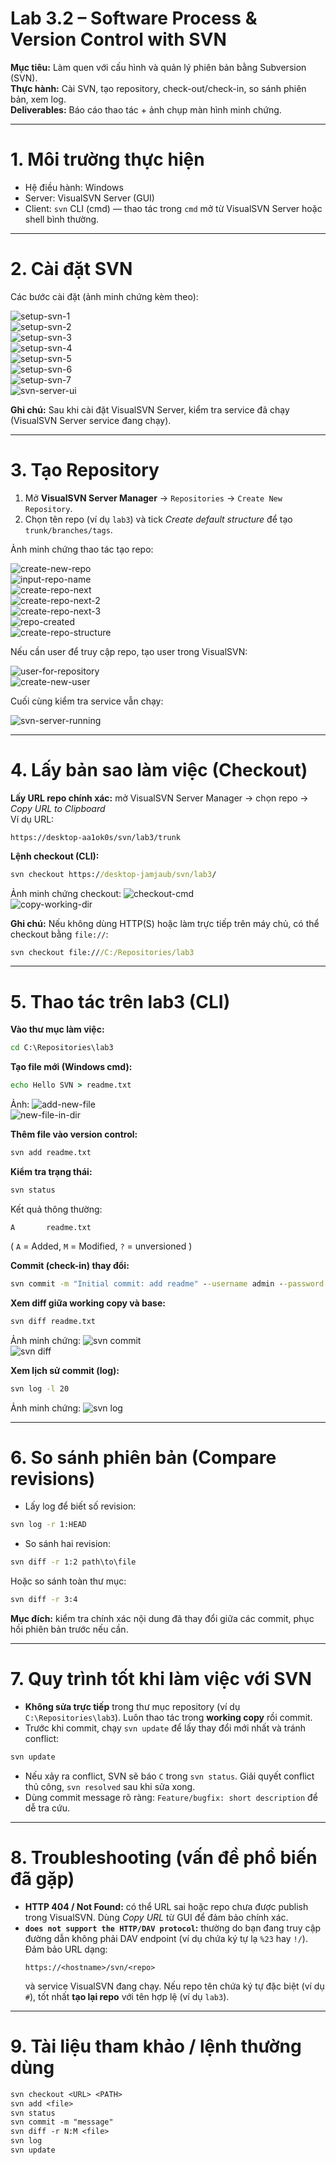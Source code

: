 # Lab 3.2 – Software Process & Version Control with SVN

**Mục tiêu:** Làm quen với cấu hình và quản lý phiên bản bằng Subversion (SVN).  
**Thực hành:** Cài SVN, tạo repository, check-out/check-in, so sánh phiên bản, xem log.  
**Deliverables:** Báo cáo thao tác + ảnh chụp màn hình minh chứng.

---

# 1. Môi trường thực hiện

- Hệ điều hành: Windows
- Server: VisualSVN Server (GUI)
- Client: `svn` CLI (cmd) — thao tác trong `cmd` mở từ VisualSVN Server hoặc shell bình thường.

---

# 2. Cài đặt SVN

Các bước cài đặt (ảnh minh chứng kèm theo):

![setup-svn-1](<1. setup-svn-1.png>)  
![setup-svn-2](<2. setup-svn-2.png>)  
![setup-svn-3](<3. setup-svn-3.png>)  
![setup-svn-4](4.setup-svn-4.png)  
![setup-svn-5](5.setup-svn-5.png)  
![setup-svn-6](6setup-svn-6.png)  
![setup-svn-7](7.setup-svn-7.png)  
![svn-server-ui](<8. svn-server-ui.png>)

**Ghi chú:** Sau khi cài đặt VisualSVN Server, kiểm tra service đã chạy (VisualSVN Server service đang chạy).

---

# 3. Tạo Repository

1. Mở **VisualSVN Server Manager** → `Repositories` → `Create New Repository`.
2. Chọn tên repo (ví dụ `lab3`) và tick _Create default structure_ để tạo `trunk/branches/tags`.

Ảnh minh chứng thao tác tạo repo:

![create-new-repo](<9. create-new-repo.png>)  
![input-repo-name](<10. input-repo-name.png>)  
![create-repo-next](<11. create-repo-next.png>)  
![create-repo-next-2](<12. create-repo-next-2.png>)  
![create-repo-next-3](<13. create-repo-next-3.png>)  
![repo-created](<14. repo-created.png>)  
![create-repo-structure](<15. create-repo-structure.png>)

Nếu cần user để truy cập repo, tạo user trong VisualSVN:

![user-for-repository](<16. user-for-repository.png>)  
![create-new-user](<17. create-new-user.png>)

Cuối cùng kiểm tra service vẫn chạy:

![svn-server-running](<18. svn-server-running.png>)

---

# 4. Lấy bản sao làm việc (Checkout)

**Lấy URL repo chính xác:** mở VisualSVN Server Manager → chọn repo → _Copy URL to Clipboard_  
Ví dụ URL:

```
https://desktop-aa1ok0s/svn/lab3/trunk
```

**Lệnh checkout (CLI):**

```cmd
svn checkout https://desktop-jamjaub/svn/lab3/
```

Ảnh minh chứng checkout:
![checkout-cmd](<19. checkout-cmd.png>)  
![copy-working-dir](20.copy-working-dir.png)

**Ghi chú:** Nếu không dùng HTTP(S) hoặc làm trực tiếp trên máy chủ, có thể checkout bằng `file://`:

```cmd
svn checkout file:///C:/Repositories/lab3
```

---

# 5. Thao tác trên lab3 (CLI)

**Vào thư mục làm việc:**

```cmd
cd C:\Repositories\lab3
```

**Tạo file mới (Windows cmd):**

```cmd
echo Hello SVN > readme.txt
```

Ảnh:
![add-new-file](21.add-new-file.png)  
![new-file-in-dir](22.new-file-in-dir.png)

**Thêm file vào version control:**

```cmd
svn add readme.txt
```

**Kiểm tra trạng thái:**

```cmd
svn status
```

Kết quả thông thường:

```
A       readme.txt
```

( `A` = Added, `M` = Modified, `?` = unversioned )

**Commit (check-in) thay đổi:**

```cmd
svn commit -m "Initial commit: add readme" --username admin --password YOUR_PASSWORD --non-interactive --trust-server-cert
```

**Xem diff giữa working copy và base:**

```cmd
svn diff readme.txt
```

Ảnh minh chứng:
![svn commit](<23.svn commit.png>)  
![svn diff](<24.svn diff.png>)

**Xem lịch sử commit (log):**

```cmd
svn log -l 20
```

Ảnh minh chứng:
![svn log](<25.svn log.png>)

---

# 6. So sánh phiên bản (Compare revisions)

- Lấy log để biết số revision:

```cmd
svn log -r 1:HEAD
```

- So sánh hai revision:

```cmd
svn diff -r 1:2 path\to\file
```

Hoặc so sánh toàn thư mục:

```cmd
svn diff -r 3:4
```

**Mục đích:** kiểm tra chính xác nội dung đã thay đổi giữa các commit, phục hồi phiên bản trước nếu cần.

---

# 7. Quy trình tốt khi làm việc với SVN

- **Không sửa trực tiếp** trong thư mục repository (ví dụ `C:\Repositories\lab3`). Luôn thao tác trong **working copy** rồi commit.
- Trước khi commit, chạy `svn update` để lấy thay đổi mới nhất và tránh conflict:

```cmd
svn update
```

- Nếu xảy ra conflict, SVN sẽ báo `C` trong `svn status`. Giải quyết conflict thủ công, `svn resolved` sau khi sửa xong.
- Dùng commit message rõ ràng: `Feature/bugfix: short description` để dễ tra cứu.

---

# 8. Troubleshooting (vấn đề phổ biến đã gặp)

- **HTTP 404 / Not Found:** có thể URL sai hoặc repo chưa được publish trong VisualSVN. Dùng _Copy URL_ từ GUI để đảm bảo chính xác.
- **`does not support the HTTP/DAV protocol`:** thường do bạn đang truy cập đường dẫn không phải DAV endpoint (ví dụ chứa ký tự lạ `%23` hay `!/`). Đảm bảo URL dạng:
  ```
  https://<hostname>/svn/<repo>
  ```
  và service VisualSVN đang chạy. Nếu repo tên chứa ký tự đặc biệt (ví dụ `#`), tốt nhất **tạo lại repo** với tên hợp lệ (ví dụ `lab3`).

---

# 9. Tài liệu tham khảo / lệnh thường dùng

```txt
svn checkout <URL> <PATH>
svn add <file>
svn status
svn commit -m "message"
svn diff -r N:M <file>
svn log
svn update
```

